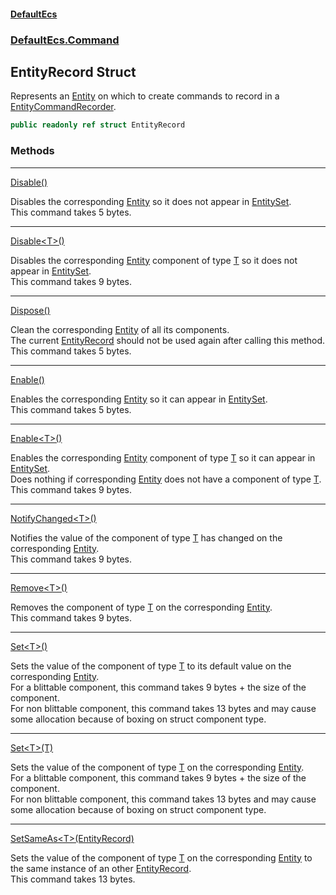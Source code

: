 #### [DefaultEcs](index.md 'index')
### [DefaultEcs.Command](index.md#DefaultEcs_Command 'DefaultEcs.Command')
## EntityRecord Struct
Represents an [Entity](Entity.md 'DefaultEcs.Entity') on which to create commands to record in a [EntityCommandRecorder](EntityCommandRecorder.md 'DefaultEcs.Command.EntityCommandRecorder').  
```csharp
public readonly ref struct EntityRecord
```
### Methods

***
[Disable()](EntityRecord_Disable().md 'DefaultEcs.Command.EntityRecord.Disable()')

Disables the corresponding [Entity](Entity.md 'DefaultEcs.Entity') so it does not appear in [EntitySet](EntitySet.md 'DefaultEcs.EntitySet').  
This command takes 5 bytes.  

***
[Disable&lt;T&gt;()](EntityRecord_Disable_T_().md 'DefaultEcs.Command.EntityRecord.Disable&lt;T&gt;()')

Disables the corresponding [Entity](Entity.md 'DefaultEcs.Entity') component of type [T](EntityRecord_Disable_T_().md#DefaultEcs_Command_EntityRecord_Disable_T_()_T 'DefaultEcs.Command.EntityRecord.Disable&lt;T&gt;().T') so it does not appear in [EntitySet](EntitySet.md 'DefaultEcs.EntitySet').  
This command takes 9 bytes.  

***
[Dispose()](EntityRecord_Dispose().md 'DefaultEcs.Command.EntityRecord.Dispose()')

Clean the corresponding [Entity](Entity.md 'DefaultEcs.Entity') of all its components.  
The current [EntityRecord](EntityRecord.md 'DefaultEcs.Command.EntityRecord') should not be used again after calling this method.  
This command takes 5 bytes.  

***
[Enable()](EntityRecord_Enable().md 'DefaultEcs.Command.EntityRecord.Enable()')

Enables the corresponding [Entity](Entity.md 'DefaultEcs.Entity') so it can appear in [EntitySet](EntitySet.md 'DefaultEcs.EntitySet').  
This command takes 5 bytes.  

***
[Enable&lt;T&gt;()](EntityRecord_Enable_T_().md 'DefaultEcs.Command.EntityRecord.Enable&lt;T&gt;()')

Enables the corresponding [Entity](Entity.md 'DefaultEcs.Entity') component of type [T](EntityRecord_Enable_T_().md#DefaultEcs_Command_EntityRecord_Enable_T_()_T 'DefaultEcs.Command.EntityRecord.Enable&lt;T&gt;().T') so it can appear in [EntitySet](EntitySet.md 'DefaultEcs.EntitySet').  
Does nothing if corresponding [Entity](Entity.md 'DefaultEcs.Entity') does not have a component of type [T](EntityRecord_Enable_T_().md#DefaultEcs_Command_EntityRecord_Enable_T_()_T 'DefaultEcs.Command.EntityRecord.Enable&lt;T&gt;().T').  
This command takes 9 bytes.  

***
[NotifyChanged&lt;T&gt;()](EntityRecord_NotifyChanged_T_().md 'DefaultEcs.Command.EntityRecord.NotifyChanged&lt;T&gt;()')

Notifies the value of the component of type [T](EntityRecord_NotifyChanged_T_().md#DefaultEcs_Command_EntityRecord_NotifyChanged_T_()_T 'DefaultEcs.Command.EntityRecord.NotifyChanged&lt;T&gt;().T') has changed on the corresponding [Entity](Entity.md 'DefaultEcs.Entity').  
This command takes 9 bytes.  

***
[Remove&lt;T&gt;()](EntityRecord_Remove_T_().md 'DefaultEcs.Command.EntityRecord.Remove&lt;T&gt;()')

Removes the component of type [T](EntityRecord_Remove_T_().md#DefaultEcs_Command_EntityRecord_Remove_T_()_T 'DefaultEcs.Command.EntityRecord.Remove&lt;T&gt;().T') on the corresponding [Entity](Entity.md 'DefaultEcs.Entity').  
This command takes 9 bytes.  

***
[Set&lt;T&gt;()](EntityRecord_Set_T_().md 'DefaultEcs.Command.EntityRecord.Set&lt;T&gt;()')

Sets the value of the component of type [T](EntityRecord_Set_T_().md#DefaultEcs_Command_EntityRecord_Set_T_()_T 'DefaultEcs.Command.EntityRecord.Set&lt;T&gt;().T') to its default value on the corresponding [Entity](Entity.md 'DefaultEcs.Entity').  
For a blittable component, this command takes 9 bytes + the size of the component.  
For non blittable component, this command takes 13 bytes and may cause some allocation because of boxing on struct component type.  

***
[Set&lt;T&gt;(T)](EntityRecord_Set_T_(T).md 'DefaultEcs.Command.EntityRecord.Set&lt;T&gt;(T)')

Sets the value of the component of type [T](EntityRecord_Set_T_(T).md#DefaultEcs_Command_EntityRecord_Set_T_(T)_T 'DefaultEcs.Command.EntityRecord.Set&lt;T&gt;(T).T') on the corresponding [Entity](Entity.md 'DefaultEcs.Entity').  
For a blittable component, this command takes 9 bytes + the size of the component.  
For non blittable component, this command takes 13 bytes and may cause some allocation because of boxing on struct component type.  

***
[SetSameAs&lt;T&gt;(EntityRecord)](EntityRecord_SetSameAs_T_(EntityRecord).md 'DefaultEcs.Command.EntityRecord.SetSameAs&lt;T&gt;(DefaultEcs.Command.EntityRecord)')

Sets the value of the component of type [T](EntityRecord_SetSameAs_T_(EntityRecord).md#DefaultEcs_Command_EntityRecord_SetSameAs_T_(DefaultEcs_Command_EntityRecord)_T 'DefaultEcs.Command.EntityRecord.SetSameAs&lt;T&gt;(DefaultEcs.Command.EntityRecord).T') on the corresponding [Entity](Entity.md 'DefaultEcs.Entity') to the same instance of an other [EntityRecord](EntityRecord.md 'DefaultEcs.Command.EntityRecord').  
This command takes 13 bytes.  
